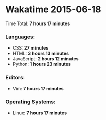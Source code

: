 # Wakatime 2015-06-18

Time Total: **7 hours 17 minutes**

### Languages:
- CSS: **27 minutes** 
- HTML: **3 hours 13 minutes** 
- JavaScript: **2 hours 12 minutes** 
- Python: **1 hours 23 minutes** 

### Editors:
- Vim: **7 hours 17 minutes** 

### Operating Systems:
- Linux: **7 hours 17 minutes** 

